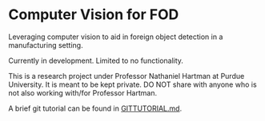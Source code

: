 # Computer Vision for FOD<br>

Leveraging computer vision to aid in foreign object detection in a manufacturing setting.<br>

Currently in development. Limited to no functionality.<br>

This is a research project under Professor Nathaniel Hartman at Purdue University. It is meant to be kept private. DO NOT share with anyone who is not also working with/for Professor Hartman.<br>

A brief git tutorial can be found in [GITTUTORIAL.md](GITTUTORIAL.md).
